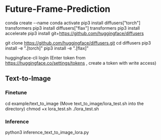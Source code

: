 # Future-Frame-Prediction

conda create --name <env name>
conda activate <env name>
pip3 install diffusers["torch"] transformers
pip3 install diffusers["flax"] transformers
pip3 install accelerate
pip3 install git+https://github.com/huggingface/diffusers

git clone https://github.com/huggingface/diffusers.git
cd diffusers
pip3 install -e ".[torch]"
pip3 install -e ".[flax]"

huggingface-cli login 
(Enter token from https://huggingface.co/settings/tokens , create a token with write access)

## Text-to-Image

### Finetune
cd example/text_to_image
(Move text_to_image/lora_test.sh into the directory)
chmod +x lora_test.sh
./lora_test.sh

### Inference
python3 inference_text_to_image_lora.py













